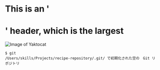 # This is an '<h1>' header, which is the largest
![Image of Yaktocat](https://octodex.github.com/images/yaktocat.png)
```
$ git 
/Users/skills/Projects/recipe-repository/.git/ で初期化された空の　Git リポジトリ
```
